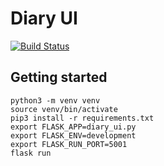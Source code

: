 # Diary UI

[![Build Status](https://travis-ci.org/MashSoftware/diary-ui.svg?branch=master)](https://travis-ci.org/MashSoftware/diary-ui)

## Getting started

```shell
python3 -m venv venv
source venv/bin/activate
pip3 install -r requirements.txt
export FLASK_APP=diary_ui.py
export FLASK_ENV=development
export FLASK_RUN_PORT=5001
flask run
```